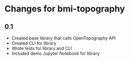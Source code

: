 # Changes for bmi-topography

## 0.1

* Created base library that calls OpenTopography API
* Created CLI for library
* Wrote tests for library and CLI
* Included demo Jupyter Notebook for library
